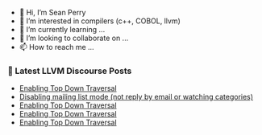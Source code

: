 - 👋 Hi, I’m Sean Perry
- 👀 I’m interested in compilers (c++, COBOL, llvm)
- 🌱 I’m currently learning ...
- 💞️ I’m looking to collaborate on ...
- 📫 How to reach me ...

<!---
s66perry/s66perry is a ✨ special ✨ repository because its `README.md` (this file) appears on your GitHub profile.
You can click the Preview link to take a look at your changes.
--->
### 📕 Latest LLVM Discourse Posts

<!-- DISCOURSE-LLVM:START -->
- [Enabling Top Down Traversal](https://llvm.discourse.group/t/enabling-top-down-traversal/6029/5)
- [Disabling mailing list mode &lpar;not reply by email or watching categories&rpar;](https://llvm.discourse.group/t/disabling-mailing-list-mode-not-reply-by-email-or-watching-categories/6022/4)
- [Enabling Top Down Traversal](https://llvm.discourse.group/t/enabling-top-down-traversal/6029/4)
- [Enabling Top Down Traversal](https://llvm.discourse.group/t/enabling-top-down-traversal/6029/3)
- [Enabling Top Down Traversal](https://llvm.discourse.group/t/enabling-top-down-traversal/6029/2)
<!-- DISCOURSE-LLVM:END -->

